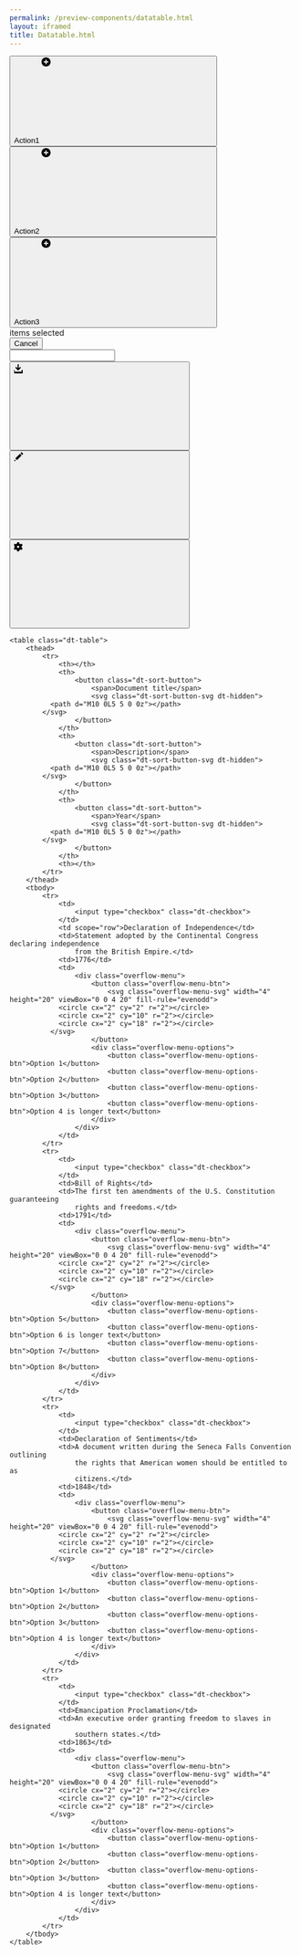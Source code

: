 ```yaml
--- 
permalink: /preview-components/datatable.html
layout: iframed 
title: Datatable.html
---
```

<div class="dt-container">
    <section class="dt-menu">
        <div class="dt-selected-rows-menu dt-hidden">
            <button class="dt-button" type="button">
                Action1
                <svg class="dt-button-img">
          <path d="M8 0C3.6 0 0 3.6 0 8s3.6 8 8 8 8-3.6 8-8-3.6-8-8-8zm4 9H9v3H7V9H4V7h3V4h2v3h3v2z"></path>
        </svg>
            </button>
            <button class="dt-button" type="button">
                Action2
                <svg class="dt-button-img">
          <path d="M8 0C3.6 0 0 3.6 0 8s3.6 8 8 8 8-3.6 8-8-3.6-8-8-8zm4 9H9v3H7V9H4V7h3V4h2v3h3v2z"></path>
        </svg>
            </button>
            <button class="dt-button" type="button">
                Action3
                <svg class="dt-button-img">
          <path d="M8 0C3.6 0 0 3.6 0 8s3.6 8 8 8 8-3.6 8-8-3.6-8-8-8zm4 9H9v3H7V9H4V7h3V4h2v3h3v2z"></path>
        </svg>
            </button>
            <div class="dt-selected-items-counter">
                <span class="dt-selected-items-counter-value"></span>
                <span> items selected</span>
            </div>
            <button class="dt-cancel-button" type="button">
                Cancel
            </button>
        </div>
        <div class="dt-default-menu">
            <input type="text" class="dt-filter">
            <button class="dt-button">
                <svg class="dt-button-img">
          <path d="M8 9V2H6.1v7L3.5 6.5 2 8l5 5 5-5-1.5-1.5L8 9z" />
          <path d="M13 12v3H1v-3h-2v6h16v-6h-2z" />
        </svg>
            </button>
            <button class="dt-button">
                <svg class="dt-button-img">
          <path d="M2.032 10.924l7.99-7.99 2.97 2.97-7.99 7.99zM11.046 2.014l1.98-1.98 2.97 2.97-1.98 1.98zM0 16l3-1-2-2z"></path>
        </svg>
            </button>
            <button class="dt-button">
                <svg class="dt-button-img">
          <path d="M13.1 10c0-.3 0-.6-.1-1l2-1.7-1.7-2.7-2.3.8c-.6-.5-1.2-.9-1.9-1.1L8.6 2H5.4l-.5 2.2c-.7.3-1.4.7-1.9 1.2L.7 4.6-1 7.3.9 9c0 .3-.1.6-.1 1s0 .6.1 1L-1 12.7l1.7 2.7 2.3-.8c.6.5 1.2.9 1.9 1.1l.5 2.3h3.2l.5-2.2c.7-.3 1.3-.6 1.9-1.1l2.3.8 1.7-2.7-1.9-1.8v-1zM7 12c-1.1 0-2-.9-2-2s.9-2 2-2 2 .9 2 2-.9 2-2 2z"
          />
        </svg>
            </button>
        </div>
    </section>

    <table class="dt-table">
        <thead>
            <tr>
                <th></th>
                <th>
                    <button class="dt-sort-button">
                        <span>Document title</span>
                        <svg class="dt-sort-button-svg dt-hidden">
              <path d="M10 0L5 5 0 0z"></path>
            </svg>
                    </button>
                </th>
                <th>
                    <button class="dt-sort-button">
                        <span>Description</span>
                        <svg class="dt-sort-button-svg dt-hidden">
              <path d="M10 0L5 5 0 0z"></path>
            </svg>
                    </button>
                </th>
                <th>
                    <button class="dt-sort-button">
                        <span>Year</span>
                        <svg class="dt-sort-button-svg dt-hidden">
              <path d="M10 0L5 5 0 0z"></path>
            </svg>
                    </button>
                </th>
                <th></th>
            </tr>
        </thead>
        <tbody>
            <tr>
                <td>
                    <input type="checkbox" class="dt-checkbox">
                </td>
                <td scope="row">Declaration of Independence</td>
                <td>Statement adopted by the Continental Congress declaring independence
                    from the British Empire.</td>
                <td>1776</td>
                <td>
                    <div class="overflow-menu">
                        <button class="overflow-menu-btn">
                            <svg class="overflow-menu-svg" width="4" height="20" viewBox="0 0 4 20" fill-rule="evenodd">
                <circle cx="2" cy="2" r="2"></circle>
                <circle cx="2" cy="10" r="2"></circle>
                <circle cx="2" cy="18" r="2"></circle>
              </svg>
                        </button>
                        <div class="overflow-menu-options">
                            <button class="overflow-menu-options-btn">Option 1</button>
                            <button class="overflow-menu-options-btn">Option 2</button>
                            <button class="overflow-menu-options-btn">Option 3</button>
                            <button class="overflow-menu-options-btn">Option 4 is longer text</button>
                        </div>
                    </div>
                </td>
            </tr>
            <tr>
                <td>
                    <input type="checkbox" class="dt-checkbox">
                </td>
                <td>Bill of Rights</td>
                <td>The first ten amendments of the U.S. Constitution guaranteeing
                    rights and freedoms.</td>
                <td>1791</td>
                <td>
                    <div class="overflow-menu">
                        <button class="overflow-menu-btn">
                            <svg class="overflow-menu-svg" width="4" height="20" viewBox="0 0 4 20" fill-rule="evenodd">
                <circle cx="2" cy="2" r="2"></circle>
                <circle cx="2" cy="10" r="2"></circle>
                <circle cx="2" cy="18" r="2"></circle>
              </svg>
                        </button>
                        <div class="overflow-menu-options">
                            <button class="overflow-menu-options-btn">Option 5</button>
                            <button class="overflow-menu-options-btn">Option 6 is longer text</button>
                            <button class="overflow-menu-options-btn">Option 7</button>
                            <button class="overflow-menu-options-btn">Option 8</button>
                        </div>
                    </div>
                </td>
            </tr>
            <tr>
                <td>
                    <input type="checkbox" class="dt-checkbox">
                </td>
                <td>Declaration of Sentiments</td>
                <td>A document written during the Seneca Falls Convention outlining
                    the rights that American women should be entitled to as
                    citizens.</td>
                <td>1848</td>
                <td>
                    <div class="overflow-menu">
                        <button class="overflow-menu-btn">
                            <svg class="overflow-menu-svg" width="4" height="20" viewBox="0 0 4 20" fill-rule="evenodd">
                <circle cx="2" cy="2" r="2"></circle>
                <circle cx="2" cy="10" r="2"></circle>
                <circle cx="2" cy="18" r="2"></circle>
              </svg>
                        </button>
                        <div class="overflow-menu-options">
                            <button class="overflow-menu-options-btn">Option 1</button>
                            <button class="overflow-menu-options-btn">Option 2</button>
                            <button class="overflow-menu-options-btn">Option 3</button>
                            <button class="overflow-menu-options-btn">Option 4 is longer text</button>
                        </div>
                    </div>
                </td>
            </tr>
            <tr>
                <td>
                    <input type="checkbox" class="dt-checkbox">
                </td>
                <td>Emancipation Proclamation</td>
                <td>An executive order granting freedom to slaves in designated
                    southern states.</td>
                <td>1863</td>
                <td>
                    <div class="overflow-menu">
                        <button class="overflow-menu-btn">
                            <svg class="overflow-menu-svg" width="4" height="20" viewBox="0 0 4 20" fill-rule="evenodd">
                <circle cx="2" cy="2" r="2"></circle>
                <circle cx="2" cy="10" r="2"></circle>
                <circle cx="2" cy="18" r="2"></circle>
              </svg>
                        </button>
                        <div class="overflow-menu-options">
                            <button class="overflow-menu-options-btn">Option 1</button>
                            <button class="overflow-menu-options-btn">Option 2</button>
                            <button class="overflow-menu-options-btn">Option 3</button>
                            <button class="overflow-menu-options-btn">Option 4 is longer text</button>
                        </div>
                    </div>
                </td>
            </tr>
        </tbody>
    </table>
</div>